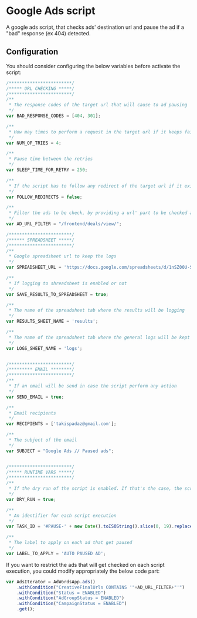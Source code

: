 # Google Ads script

A google ads script, that checks ads' destination url and pause the ad if a "bad" response (ex 404) detected.

## Configuration
You should consider configuring the below variables before activate the script:   

```javascript
/************************/
/***** URL CHECKING *****/
/************************/
/**
 * The response codes of the target url that will cause to ad pausing
 */
var BAD_RESPONSE_CODES = [404, 301];

/**
 * How may times to perform a request in the target url if it keeps failing
 */
var NUM_OF_TRIES = 4;

/**
 * Pause time between the retries
 */
var SLEEP_TIME_FOR_RETRY = 250;

/**
 * If the script has to follow any redirect of the target url if it exists
 */
var FOLLOW_REDIRECTS = false;

/**
 * Filter the ads to be check, by providing a url' part to be checked against ad's target url
 */
var AD_URL_FILTER = "/frontend/deals/view/";

/************************/
/****** SPREADSHEET *****/
/************************/
/**
 * Google spreadsheet url to keep the logs
 */
var SPREADSHEET_URL = 'https://docs.google.com/spreadsheets/d/1nSZ00U-S9YOnxjqZKOSTrPIIBu3esxcLcdIfe1EXWwE/edit?usp=sharing';

/**
 * If logging to shreadsheet is enabled or not
 */
var SAVE_RESULTS_TO_SPREADSHEET = true;

/**
 * The name of the spreadsheet tab where the results will be logging
 */
var RESULTS_SHEET_NAME = 'results';

/**
 * The name of the spreadsheet tab where the general logs will be kept
 */
var LOGS_SHEET_NAME = 'logs';


/************************/
/********* EMAIL ********/
/************************/
/**
 * If an email will be send in case the script perform any action
 */
var SEND_EMAIL = true;

/**
 * Email recipients
 */
var RECIPIENTS = ['takispadaz@gmail.com'];

/**
 * The subject of the email
 */
var SUBJECT = "Google Ads // Paused ads";


/************************/
/***** RUNTIME VARS *****/
/************************/
/**
 * If the dry run of the script is enabled. If that's the case, the script will not submit any action.
 */
var DRY_RUN = true;

/**
 * An identifier for each script execution
 */
var TASK_ID = '#PAUSE-' + new Date().toISOString().slice(0, 19).replace('T', ' ');

/**
 * The label to apply on each ad that get paused
 */
var LABEL_TO_APPLY = 'AUTO PAUSED AD';
```


If you want to restrict the ads that will get checked on each script execution, you could modify appropriately the below code part:
```javascript
var AdsIterator = AdWordsApp.ads()
    .withCondition("CreativeFinalUrls CONTAINS '"+AD_URL_FILTER+"'")
    .withCondition("Status = ENABLED")
    .withCondition("AdGroupStatus = ENABLED")
    .withCondition("CampaignStatus = ENABLED")
    .get();
```